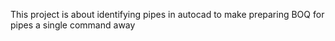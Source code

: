This project is about identifying pipes in autocad to make preparing BOQ for pipes a single command away

